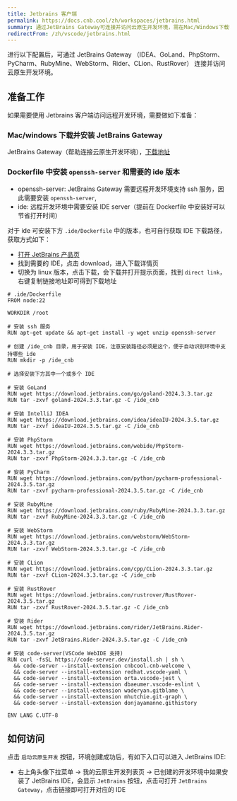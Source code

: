 ```yaml
---
title: Jetbrains 客户端
permalink: https://docs.cnb.cool/zh/workspaces/jetbrains.html
summary: 通过JetBrains Gateway可连接并访问云原生开发环境，需在Mac/Windows下载安装Gateway，在Dockerfile中安装openssh-server和所需IDE版本。环境创建成功后，可从右上角头像下拉菜单进入已创建开发环境，若有安装JetBrains IDE则会有“JetBrains”按钮，点击可打开JetBrains Gateway并打开对应IDE 。
redirectFrom: /zh/vscode/jetbrains.html
---
```


进行以下配置后，可通过 JetBrains Gateway
（IDEA、GoLand、PhpStorm、PyCharm、RubyMine、WebStorm、Rider、CLion、RustRover）
连接并访问云原生开发环境。

## 准备工作

如果需要使用 Jetbrains 客户端访问远程开发环境，需要做如下准备：

### Mac/windows 下载并安装 JetBrains Gateway

JetBrains Gateway（帮助连接云原生开发环境），[下载地址](https://www.jetbrains.com/remote-development/gateway/)

### Dockerfile 中安装 `openssh-server` 和需要的 ide 版本

- openssh-server: JetBrains Gateway 需要远程开发环境支持 ssh 服务，因此需要安装 `openssh-server`,
- ide: 远程开发环境中需要安装 IDE server（提前在 Dockerfile 中安装好可以节省打开时间）

对于 ide 可安装下方 `.ide/Dockerfile` 中的版本，也可自行获取 IDE 下载路径，获取方式如下：

- [打开 JetBrains 产品页](https://www.jetbrains.com/products/)
- 找到需要的 IDE，点击 download，进入下载详情页
- 切换为 linux 版本，点击下载，会下载并打开提示页面，找到 `direct link`，右键复制链接地址即可得到下载地址

```shell{6-48}
# .ide/Dockerfile
FROM node:22

WORKDIR /root

# 安装 ssh 服务
RUN apt-get update && apt-get install -y wget unzip openssh-server

# 创建 /ide_cnb 目录，用于安装 IDE，注意安装路径必须是这个，便于自动识别环境中支持哪些 ide
RUN mkdir -p /ide_cnb

# 选择安装下方其中一个或多个 IDE

# 安装 GoLand
RUN wget https://download.jetbrains.com/go/goland-2024.3.3.tar.gz
RUN tar -zxvf goland-2024.3.3.tar.gz -C /ide_cnb

# 安装 IntelliJ IDEA
RUN wget https://download.jetbrains.com/idea/ideaIU-2024.3.5.tar.gz
RUN tar -zxvf ideaIU-2024.3.5.tar.gz -C /ide_cnb

# 安装 PhpStorm
RUN wget https://download.jetbrains.com/webide/PhpStorm-2024.3.3.tar.gz
RUN tar -zxvf PhpStorm-2024.3.3.tar.gz -C /ide_cnb

# 安装 PyCharm
RUN wget https://download.jetbrains.com/python/pycharm-professional-2024.3.5.tar.gz
RUN tar -zxvf pycharm-professional-2024.3.5.tar.gz -C /ide_cnb

# 安装 RubyMine
RUN wget https://download.jetbrains.com/ruby/RubyMine-2024.3.3.tar.gz
RUN tar -zxvf RubyMine-2024.3.3.tar.gz -C /ide_cnb

# 安装 WebStorm
RUN wget https://download.jetbrains.com/webstorm/WebStorm-2024.3.3.tar.gz
RUN tar -zxvf WebStorm-2024.3.3.tar.gz -C /ide_cnb

# 安装 CLion
RUN wget https://download.jetbrains.com/cpp/CLion-2024.3.3.tar.gz
RUN tar -zxvf CLion-2024.3.3.tar.gz -C /ide_cnb

# 安装 RustRover
RUN wget https://download.jetbrains.com/rustrover/RustRover-2024.3.5.tar.gz
RUN tar -zxvf RustRover-2024.3.5.tar.gz -C /ide_cnb

# 安装 Rider
RUN wget https://download.jetbrains.com/rider/JetBrains.Rider-2024.3.5.tar.gz
RUN tar -zxvf JetBrains.Rider-2024.3.5.tar.gz -C /ide_cnb

# 安装 code-server(VSCode WebIDE 支持)
RUN curl -fsSL https://code-server.dev/install.sh | sh \
  && code-server --install-extension cnbcool.cnb-welcome \
  && code-server --install-extension redhat.vscode-yaml \
  && code-server --install-extension orta.vscode-jest \
  && code-server --install-extension dbaeumer.vscode-eslint \
  && code-server --install-extension waderyan.gitblame \
  && code-server --install-extension mhutchie.git-graph \
  && code-server --install-extension donjayamanne.githistory

ENV LANG C.UTF-8
```

## 如何访问

点击 `启动云原生开发` 按钮，环境创建成功后，有如下入口可以进入 JetBrains IDE:

- 右上角头像下拉菜单 -> 我的云原生开发列表页 -> 已创建的开发环境中如果安装了 JetBrains IDE，会显示 `JetBrains` 按钮，点击可打开 `JetBrains Gateway`，点击链接即可打开对应的 IDE
